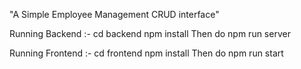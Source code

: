 "A Simple Employee Management CRUD interface" 

Running Backend :- 
  cd backend
  npm install
  Then do npm run server
  
Running Frontend :- 
  cd frontend
  npm install
  Then do npm run start  
